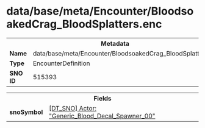 <h1>data/base/meta/Encounter/BloodsoakedCrag_BloodSplatters.enc</h1><table><tr><th colspan="100%">Metadata</th></tr><tr><td><b>Name</b></td><td>data/base/meta/Encounter/BloodsoakedCrag_BloodSplatters.enc</td></tr><tr><td><b>Type</b></td><td>EncounterDefinition</td></tr><tr><td><b>SNO ID</b></td><td>515393</td></tr></table>

<table><tr><th colspan="100%">Fields</th></tr><tr><td><b>snoSymbol</b></td><td><a href="..\Actor\Generic_Blood_Decal_Spawner_00.acr.md">[DT_SNO] Actor: "Generic_Blood_Decal_Spawner_00"</a></td></tr></table>

